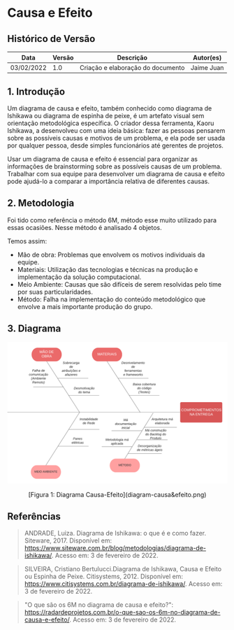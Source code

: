 # Causa e Efeito

## Histórico de Versão

| Data       | Versão | Descrição                         | Autor(es)      |
| ---------- | ------ | --------------------------------- | ---------- |
| 03/02/2022 | 1.0    | Criação e elaboração do documento | Jaime Juan |

## 1. Introdução

Um diagrama de causa e efeito, também conhecido como diagrama de Ishikawa ou diagrama de espinha de peixe, é um artefato visual sem orientação metodológica específica. O criador dessa ferramenta, Kaoru Ishikawa, a desenvolveu com uma ideia básica: fazer as pessoas pensarem sobre as possíveis causas e motivos de um problema, e ela pode ser usada por qualquer pessoa, desde simples funcionários até gerentes de projetos.

Usar um diagrama de causa e efeito é essencial para organizar as informações de brainstorming sobre as possíveis causas de um problema. Trabalhar com sua equipe para desenvolver um diagrama de causa e efeito pode ajudá-lo a comparar a importância relativa de diferentes causas.

## 2. Metodologia

Foi tido como referência o método 6M, método esse muito utilizado para essas ocasiões. Nesse método é analisado 4 objetos.

Temos assim:

-   Mão de obra: Problemas que envolvem os motivos individuais da equipe.
-   Materiais: Utilização das tecnologias e técnicas na produção e implementação da solução computacional.
-   Meio Ambiente: Causas que são difíceis de serem resolvidas pelo time por suas particularidades.
-   Método: Falha na implementação do conteúdo metodológico que envolve a mais importante produção do grupo.

## 3. Diagrama

![Diagrama Causa-Efeito](diagram-causa&efeito.png)

<center>[Figura 1: Diagrama Causa-Efeito](diagram-causa&efeito.png)</center>

## Referências

> ANDRADE, Luiza. Diagrama de Ishikawa: o que é e como fazer. Siteware, 2017. Disponível em: https://www.siteware.com.br/blog/metodologias/diagrama-de-ishikawa/. Acesso em: 3 de fevereiro de 2022.

> SILVEIRA, Cristiano Bertulucci.Diagrama de Ishikawa, Causa e Efeito ou Espinha de Peixe. Citisystems, 2012. Disponível em: https://www.citisystems.com.br/diagrama-de-ishikawa/. Acesso em: 3 de fevereiro de 2022.

> "O que são os 6M no diagrama de causa e efeito?": https://radardeprojetos.com.br/o-que-sao-os-6m-no-diagrama-de-causa-e-efeito/. Acesso em: 3 de fevereiro de 2022.
